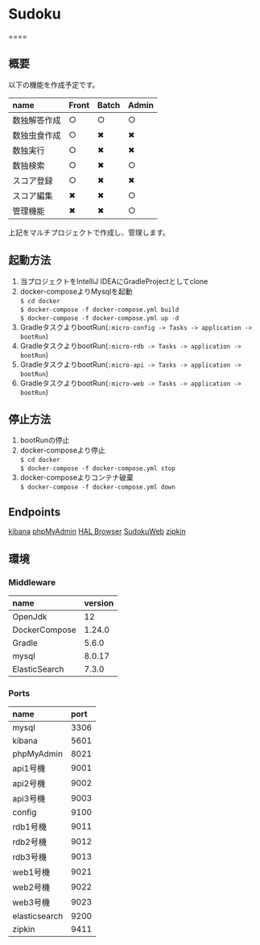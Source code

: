 # Sudoku
====

## 概要

以下の機能を作成予定です。

name   | Front | Batch | Admin
:----- | :---- | :---- | :----
数独解答作成 | ○     | ○     | ○
数独虫食作成 | ○     | ✖︎    | ✖︎
数独実行   | ○     | ✖︎    | ✖︎
数独検索   | ○     | ✖︎    | ○
スコア登録  | ○     | ✖︎    | ✖︎
スコア編集  | ✖︎    | ✖︎    | ○
管理機能   | ✖︎    | ✖︎    | ○

上記をマルチプロジェクトで作成し、管理します。

## 起動方法

1. 当プロジェクトをIntelliJ IDEAにGradleProjectとしてclone  
2. docker-composeよりMysqlを起動  
    `$ cd docker`  
    `$ docker-compose -f docker-compose.yml build`  
    `$ docker-compose -f docker-compose.yml up -d`  
3. GradleタスクよりbootRun(`:micro-config -> Tasks -> application -> bootRun`)
4. GradleタスクよりbootRun(`:micro-rdb -> Tasks -> application -> bootRun`)
5. GradleタスクよりbootRun(`:micro-api -> Tasks -> application -> bootRun`)
6. GradleタスクよりbootRun(`:micro-web -> Tasks -> application -> bootRun`)

## 停止方法

1. bootRunの停止  
2. docker-composeより停止  
    `$ cd docker`  
    `$ docker-compose -f docker-compose.yml stop`
3. docker-composeよりコンテナ破棄  
    `$ docker-compose -f docker-compose.yml down`
    
## Endpoints

[kibana][]
[phpMyAdmin][]
[HAL Browser][] 
[SudokuWeb][] 
[zipkin][]
    
## 環境

### Middleware

| name              | version
| :---------------- | :-------
| OpenJdk           | 12
| DockerCompose     | 1.24.0
| Gradle            | 5.6.0 
| mysql             | 8.0.17 
| ElasticSearch     | 7.3.0 

### Ports

| name              | port
| :---------------- | :-------
| mysql             | 3306
| kibana            | 5601
| phpMyAdmin        | 8021
| api1号機           | 9001
| api2号機           | 9002
| api3号機           | 9003
| config            | 9100
| rdb1号機           | 9011
| rdb2号機           | 9012
| rdb3号機           | 9013
| web1号機           | 9021
| web2号機           | 9022
| web3号機           | 9023
| elasticsearch     | 9200
| zipkin            | 9411

[kibana]: http://localhost:5601     "kibana"
[phpMyAdmin]: http://localhost:8021/     "phpMyAdmin"
[HAL Browser]: http://localhost:9011/SudokuRdb/browser/index.html#/     "HAL Browser"
[SudokuWeb]: http://localhost:9021/SudokuWeb/linkList     "SudokuWeb"
[zipkin]: http://localhost:9411/zipkin     "zipkin"
